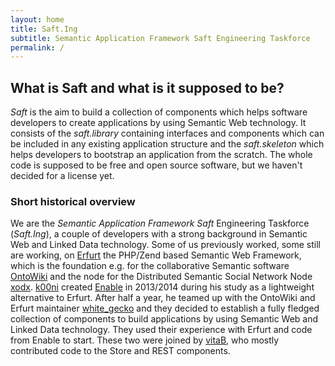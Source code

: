 ```yaml
---
layout: home
title: Saft.Ing
subtitle: Semantic Application Framework Saft Engineering Taskforce
permalink: /
---
```


## What is Saft and what is it supposed to be?

_Saft_ is the aim to build a collection of components which helps software developers to create applications by using Semantic Web technology.
It consists of the _saft.library_ containing interfaces and components which can be included in any existing application structure and the _saft.skeleton_ which helps developers to bootstrap an application from the scratch.
The whole code is supposed to be free and open source software, but we haven't decided for a license yet.

### Short historical overview

We are the _Semantic Application Framework Saft_ Engineering Taskforce (_Saft.Ing_), a couple of developers with a strong background in Semantic Web and Linked Data technology. Some of us previously worked, some still are working, on [Erfurt](https://github.com/AKSW/Erfurt) the PHP/Zend based Semantic Web Framework, which is the foundation e.g. for the collaborative Semantic software [OntoWiki](http://aksw.org/Projects/OntoWiki) and the node for the Distributed Semantic Social Network Node [xodx](http://aksw.org/Projects/Xodx).
[k00ni](https://github.com/k00ni) created [Enable](https://github.com/k00ni/Enable) in 2013/2014 during his study as a lightweight alternative to Erfurt. After half a year, he teamed up with the OntoWiki and Erfurt maintainer [white_gecko](https://github.com/white-gecko) and they decided to establish a fully fledged collection of components to build applications by using Semantic Web and Linked Data technology. They used their experience with Erfurt and code from Enable to start. These two were joined by [vitaB](https://github.com/vitaB), who mostly contributed code to the Store and REST components.
